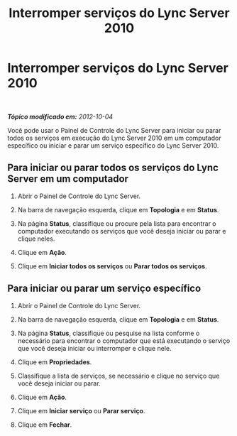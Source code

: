 ﻿---
title: Interromper serviços do Lync Server 2010
TOCTitle: Interromper serviços do Lync Server 2010
ms:assetid: bbb29565-819c-4f6f-a222-22494e56e91a
ms:mtpsurl: https://technet.microsoft.com/pt-br/library/JJ721863(v=OCS.15)
ms:contentKeyID: 49886379
ms.date: 05/19/2016
mtps_version: v=OCS.15
ms.translationtype: HT
---

# Interromper serviços do Lync Server 2010

 

_**Tópico modificado em:** 2012-10-04_

Você pode usar o Painel de Controle do Lync Server para iniciar ou parar todos os serviços em execução do Lync Server 2010 em um computador específico ou iniciar e parar um serviço específico do Lync Server 2010.

## Para iniciar ou parar todos os serviços do Lync Server em um computador

1.  Abrir o Painel de Controle do Lync Server.

2.  Na barra de navegação esquerda, clique em **Topologia** e em **Status**.

3.  Na página **Status**, classifique ou procure pela lista para encontrar o computador executando os serviços que você deseja iniciar ou parar e clique neles.

4.  Clique em **Ação**.

5.  Clique em **Iniciar todos os serviços** ou **Parar todos os serviços**.

## Para iniciar ou parar um serviço específico

1.  Abrir o Painel de Controle do Lync Server.

2.  Na barra de navegação esquerda, clique em **Topologia** e em **Status**.

3.  Na página **Status**, classifique ou pesquise na lista conforme o necessário para encontrar o computador que está executando o serviço que você deseja iniciar ou interromper e clique nele.

4.  Clique em **Propriedades**.

5.  Classifique a lista de serviços, se necessário e clique no serviço que você deseja iniciar ou parar.

6.  Clique em **Ação**.

7.  Clique em **Iniciar serviço** ou **Parar serviço**.

8.  Clique em **Fechar**.


